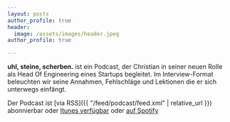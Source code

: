 ```yaml
---
layout: posts
author_profile: true
header:
  image: /assets/images/header.jpeg
author_profile: true	

---
```


**uhl, steine, scherben.** ist ein Podcast, der Christian in seiner neuen Rolle als Head Of Engineering eines Startups begleitet. Im Interview-Format beleuchten wir seine Annahmen, Fehlschläge und Lektionen die er sich unterwegs einfängt.

Der Podcast ist [via RSS]({{ "/feed/podcast/feed.xml" | relative_url }}) abonnierbar oder [Itunes verfügbar](https://itunes.apple.com/de/podcast/uhl-steine-scherben/id1323517247?l=en) oder [auf Spotify](https://open.spotify.com/show/1ngZksrY37gaNpqsvM5lDZ)